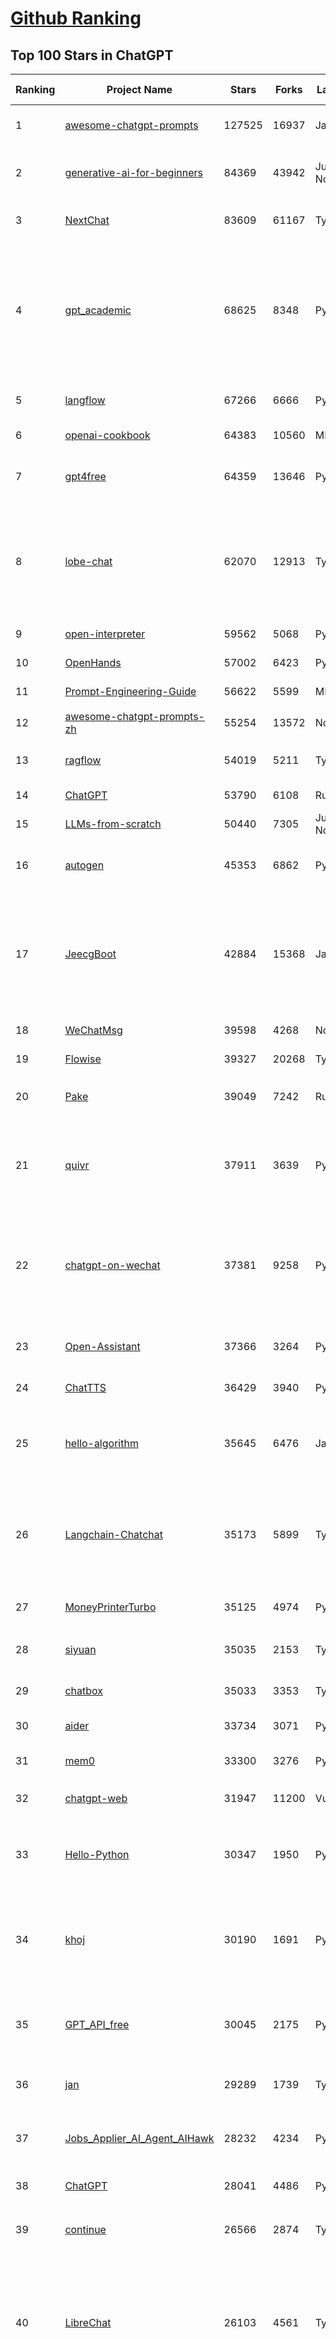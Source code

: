 [Github Ranking](../README.md)
==========

## Top 100 Stars in ChatGPT

| Ranking | Project Name | Stars | Forks | Language | Open Issues | Description | Last Commit |
| ------- | ------------ | ----- | ----- | -------- | ----------- | ----------- | ----------- |
| 1 | [awesome-chatgpt-prompts](https://github.com/f/awesome-chatgpt-prompts) | 127525 | 16937 | JavaScript | 0 | This repo includes ChatGPT prompt curation to use ChatGPT and other LLM tools better. | 2025-05-24T05:14:58Z |
| 2 | [generative-ai-for-beginners](https://github.com/microsoft/generative-ai-for-beginners) | 84369 | 43942 | Jupyter Notebook | 4 | 21 Lessons, Get Started Building with Generative AI  🔗 https://microsoft.github.io/generative-ai-for-beginners/ | 2025-05-29T16:57:02Z |
| 3 | [NextChat](https://github.com/ChatGPTNextWeb/NextChat) | 83609 | 61167 | TypeScript | 636 | ✨ Light and Fast AI Assistant. Support: Web \| iOS \| MacOS \| Android \|  Linux \| Windows | 2025-04-19T08:00:42Z |
| 4 | [gpt_academic](https://github.com/binary-husky/gpt_academic) | 68625 | 8348 | Python | 257 | 为GPT/GLM等LLM大语言模型提供实用化交互接口，特别优化论文阅读/润色/写作体验，模块化设计，支持自定义快捷按钮&函数插件，支持Python和C++等项目剖析&自译解功能，PDF/LaTex论文翻译&总结功能，支持并行问询多种LLM模型，支持chatglm3等本地模型。接入通义千问, deepseekcoder, 讯飞星火, 文心一言, llama2, rwkv, claude2, moss等。 | 2025-05-06T14:19:12Z |
| 5 | [langflow](https://github.com/langflow-ai/langflow) | 67266 | 6666 | Python | 409 | Langflow is a powerful tool for building and deploying AI-powered agents and workflows. | 2025-05-31T06:44:19Z |
| 6 | [openai-cookbook](https://github.com/openai/openai-cookbook) | 64383 | 10560 | MDX | 25 | Examples and guides for using the OpenAI API | 2025-05-31T02:13:08Z |
| 7 | [gpt4free](https://github.com/xtekky/gpt4free) | 64359 | 13646 | Python | 15 | The official gpt4free repository \| various collection of powerful language models \| o4, o3 and deepseek r1, gpt-4.1, gemini 2.5 | 2025-05-31T10:15:38Z |
| 8 | [lobe-chat](https://github.com/lobehub/lobe-chat) | 62070 | 12913 | TypeScript | 768 | 🤯 Lobe Chat - an open-source, modern-design AI chat framework. Supports Multi AI Providers( OpenAI / Claude 4 / Gemini / Ollama / DeepSeek / Qwen), Knowledge Base (file upload / knowledge management / RAG ), Multi-Modals (Plugins/Artifacts) and Thinking. One-click FREE deployment of your private ChatGPT/ Claude / DeepSeek application. | 2025-06-01T00:39:36Z |
| 9 | [open-interpreter](https://github.com/OpenInterpreter/open-interpreter) | 59562 | 5068 | Python | 219 | A natural language interface for computers | 2025-04-23T07:18:30Z |
| 10 | [OpenHands](https://github.com/All-Hands-AI/OpenHands) | 57002 | 6423 | Python | 225 | 🙌 OpenHands: Code Less, Make More | 2025-06-01T01:25:19Z |
| 11 | [Prompt-Engineering-Guide](https://github.com/dair-ai/Prompt-Engineering-Guide) | 56622 | 5599 | MDX | 142 | 🐙 Guides, papers, lecture, notebooks and resources for prompt engineering | 2025-05-29T22:49:02Z |
| 12 | [awesome-chatgpt-prompts-zh](https://github.com/PlexPt/awesome-chatgpt-prompts-zh) | 55254 | 13572 | None | 38 | ChatGPT 中文调教指南。各种场景使用指南。学习怎么让它听你的话。 | 2025-01-01T08:34:33Z |
| 13 | [ragflow](https://github.com/infiniflow/ragflow) | 54019 | 5211 | TypeScript | 2145 | RAGFlow is an open-source RAG (Retrieval-Augmented Generation) engine based on deep document understanding. | 2025-05-30T13:14:03Z |
| 14 | [ChatGPT](https://github.com/lencx/ChatGPT) | 53790 | 6108 | Rust | 803 | 🔮 ChatGPT Desktop Application (Mac, Windows and Linux) | 2024-08-29T17:58:11Z |
| 15 | [LLMs-from-scratch](https://github.com/rasbt/LLMs-from-scratch) | 50440 | 7305 | Jupyter Notebook | 5 | Implement a ChatGPT-like LLM in PyTorch from scratch, step by step | 2025-04-20T02:16:18Z |
| 16 | [autogen](https://github.com/microsoft/autogen) | 45353 | 6862 | Python | 506 | A programming framework for agentic AI 🤖 PyPi: autogen-agentchat Discord: https://aka.ms/autogen-discord Office Hour: https://aka.ms/autogen-officehour | 2025-05-30T17:20:31Z |
| 17 | [JeecgBoot](https://github.com/jeecgboot/JeecgBoot) | 42884 | 15368 | Java | 25 | 🔥集成完善AIGC应用的低代码平台，旨在帮助企业快速实现低代码开发和构建、部署个性化的 AI 应用。 前后端分离 SpringBoot，SpringCloud，Ant Design&Vue3，Mybatis，Shiro！强大的代码生成器让前后端代码一键生成，无需写任何代码! 成套AI大模型功能: AI模型管理、AI应用、知识库、AI流程编排、AI对话助手等； | 2025-05-29T08:10:16Z |
| 18 | [WeChatMsg](https://github.com/LC044/WeChatMsg) | 39598 | 4268 | None | 0 | None | 2025-04-26T17:26:17Z |
| 19 | [Flowise](https://github.com/FlowiseAI/Flowise) | 39327 | 20268 | TypeScript | 540 | Build AI Agents, Visually | 2025-05-31T22:36:43Z |
| 20 | [Pake](https://github.com/tw93/Pake) | 39049 | 7242 | Rust | 60 | 🤱🏻 Turn any webpage into a desktop app with Rust.  🤱🏻 利用 Rust 轻松构建轻量级多端桌面应用 | 2025-03-25T12:35:16Z |
| 21 | [quivr](https://github.com/QuivrHQ/quivr) | 37911 | 3639 | Python | 4 | Opiniated RAG for integrating GenAI in your apps 🧠   Focus on your product rather than the RAG. Easy integration in existing products with customisation!  Any LLM: GPT4, Groq, Llama. Any Vectorstore: PGVector, Faiss. Any Files. Anyway you want.  | 2025-05-27T10:38:00Z |
| 22 | [chatgpt-on-wechat](https://github.com/zhayujie/chatgpt-on-wechat) | 37381 | 9258 | Python | 287 | 基于大模型搭建的聊天机器人，同时支持 微信公众号、企业微信应用、飞书、钉钉 等接入，可选择GPT4.1/GPT-4o/GPT-o1/ DeepSeek/Claude/文心一言/讯飞星火/通义千问/ Gemini/GLM-4/Kimi/LinkAI，能处理文本、语音和图片，访问操作系统和互联网，支持基于自有知识库进行定制企业智能客服。 | 2025-05-30T09:06:57Z |
| 23 | [Open-Assistant](https://github.com/LAION-AI/Open-Assistant) | 37366 | 3264 | Python | 227 | OpenAssistant is a chat-based assistant that understands tasks, can interact with third-party systems, and retrieve information dynamically to do so. | 2024-08-17T01:55:35Z |
| 24 | [ChatTTS](https://github.com/2noise/ChatTTS) | 36429 | 3940 | Python | 60 | A generative speech model for daily dialogue. | 2025-05-23T13:00:56Z |
| 25 | [hello-algorithm](https://github.com/geekxh/hello-algorithm) | 35645 | 6476 | Java | 11 | 🌍 针对小白的算法训练 \| 包括四部分：①.大厂面经 ②.力扣图解  ③.千本开源电子书 ④.百张技术思维导图（项目花了上百小时，希望可以点 star 支持，🌹感谢~）推荐免费ChatGPT使用网站 | 2023-06-13T04:13:17Z |
| 26 | [Langchain-Chatchat](https://github.com/chatchat-space/Langchain-Chatchat) | 35173 | 5899 | TypeScript | 178 | Langchain-Chatchat（原Langchain-ChatGLM）基于 Langchain 与 ChatGLM, Qwen 与 Llama 等语言模型的 RAG 与 Agent 应用 \| Langchain-Chatchat (formerly langchain-ChatGLM), local knowledge based LLM (like ChatGLM, Qwen and Llama) RAG and Agent app with langchain  | 2025-03-25T15:45:51Z |
| 27 | [MoneyPrinterTurbo](https://github.com/harry0703/MoneyPrinterTurbo) | 35125 | 4974 | Python | 144 | 利用AI大模型，一键生成高清短视频 Generate short videos with one click using AI LLM. | 2025-05-16T03:03:36Z |
| 28 | [siyuan](https://github.com/siyuan-note/siyuan) | 35035 | 2153 | TypeScript | 345 | A privacy-first, self-hosted, fully open source personal knowledge management software, written in typescript and golang. | 2025-05-31T09:52:02Z |
| 29 | [chatbox](https://github.com/chatboxai/chatbox) | 35033 | 3353 | TypeScript | 697 | User-friendly Desktop Client App for AI Models/LLMs (GPT, Claude, Gemini, Ollama...) | 2025-05-28T12:59:36Z |
| 30 | [aider](https://github.com/Aider-AI/aider) | 33734 | 3071 | Python | 848 | aider is AI pair programming in your terminal | 2025-05-31T00:11:42Z |
| 31 | [mem0](https://github.com/mem0ai/mem0) | 33300 | 3276 | Python | 314 | Memory for AI Agents; SOTA in AI Agent Memory; Announcing OpenMemory MCP - local and secure memory management. | 2025-05-30T16:06:42Z |
| 32 | [chatgpt-web](https://github.com/Chanzhaoyu/chatgpt-web) | 31947 | 11200 | Vue | 0 | 用 Express 和  Vue3 搭建的 ChatGPT 演示网页 | 2024-08-16T15:26:57Z |
| 33 | [Hello-Python](https://github.com/mouredev/Hello-Python) | 30347 | 1950 | Python | 18 | Curso para aprender el lenguaje de programación Python desde cero y para principiantes. 100 clases, 44 horas en vídeo, código, proyectos y grupo de chat. Fundamentos, frontend, backend, testing, IA... | 2025-02-28T12:39:35Z |
| 34 | [khoj](https://github.com/khoj-ai/khoj) | 30190 | 1691 | Python | 75 | Your AI second brain. Self-hostable. Get answers from the web or your docs. Build custom agents, schedule automations, do deep research. Turn any online or local LLM into your personal, autonomous AI (gpt, claude, gemini, llama, qwen, mistral). Get started - free. | 2025-05-31T10:36:49Z |
| 35 | [GPT_API_free](https://github.com/chatanywhere/GPT_API_free) | 30045 | 2175 | Python | 11 | Free ChatGPT&DeepSeek API Key，免费ChatGPT&DeepSeek API。免费接入DeepSeek API和GPT4 API，支持 gpt \| deepseek \| claude \| gemini \| grok 等排名靠前的常用大模型。 | 2025-05-17T17:09:25Z |
| 36 | [jan](https://github.com/menloresearch/jan) | 29289 | 1739 | TypeScript | 114 | Jan is an open source alternative to ChatGPT that runs 100% offline on your computer | 2025-05-31T18:42:47Z |
| 37 | [Jobs_Applier_AI_Agent_AIHawk](https://github.com/feder-cr/Jobs_Applier_AI_Agent_AIHawk) | 28232 | 4234 | Python | 11 | AIHawk aims to easy job hunt process by automating the job application process. Utilizing artificial intelligence, it enables users to apply for multiple jobs in a tailored way. | 2025-05-28T13:24:12Z |
| 38 | [ChatGPT](https://github.com/acheong08/ChatGPT) | 28041 | 4486 | Python | 11 | Reverse engineered ChatGPT API | 2023-08-02T06:02:10Z |
| 39 | [continue](https://github.com/continuedev/continue) | 26566 | 2874 | TypeScript | 848 | ⏩ Create, share, and use custom AI code assistants with our open-source IDE extensions and hub of models, rules, prompts, docs, and other building blocks | 2025-05-31T21:23:32Z |
| 40 | [LibreChat](https://github.com/danny-avila/LibreChat) | 26103 | 4561 | TypeScript | 153 | Enhanced ChatGPT Clone: Features Agents, DeepSeek, Anthropic, AWS, OpenAI, Assistants API, Azure, Groq, o1, GPT-4o, Mistral, OpenRouter, Vertex AI, Gemini, Artifacts, AI model switching, message search, Code Interpreter, langchain, DALL-E-3, OpenAPI Actions, Functions, Secure Multi-User Auth, Presets, open-source for self-hosting. Active project. | 2025-05-31T19:34:52Z |
| 41 | [one-api](https://github.com/songquanpeng/one-api) | 25481 | 5207 | JavaScript | 856 | LLM API 管理 & 分发系统，支持 OpenAI、Azure、Anthropic Claude、Google Gemini、DeepSeek、字节豆包、ChatGLM、文心一言、讯飞星火、通义千问、360 智脑、腾讯混元等主流模型，统一 API 适配，可用于 key 管理与二次分发。单可执行文件，提供 Docker 镜像，一键部署，开箱即用。LLM API management & key redistribution system, unifying multiple providers under a single API. Single binary, Docker-ready, with an English UI. | 2025-02-21T11:30:22Z |
| 42 | [openai-translator](https://github.com/openai-translator/openai-translator) | 24447 | 1788 | TypeScript | 477 | 基于 ChatGPT API 的划词翻译浏览器插件和跨平台桌面端应用    -    Browser extension and cross-platform desktop application for translation based on ChatGPT API. | 2024-11-16T20:34:00Z |
| 43 | [Chat2DB](https://github.com/CodePhiliaX/Chat2DB) | 23125 | 2506 | Java | 456 | 🔥🔥🔥AI-driven database tool and SQL client, The hottest GUI client, supporting MySQL, Oracle, PostgreSQL, DB2, SQL Server, DB2, SQLite, H2, ClickHouse, and more. | 2025-05-22T02:29:00Z |
| 44 | [LLaVA](https://github.com/haotian-liu/LLaVA) | 22661 | 2500 | Python | 1073 | [NeurIPS'23 Oral] Visual Instruction Tuning (LLaVA) built towards GPT-4V level capabilities and beyond. | 2024-08-12T09:52:38Z |
| 45 | [void](https://github.com/voideditor/void) | 22512 | 1445 | TypeScript | 159 | None | 2025-05-31T06:40:54Z |
| 46 | [SmsForwarder](https://github.com/pppscn/SmsForwarder) | 21253 | 2766 | Kotlin | 24 | 短信转发器——监控Android手机短信、来电、APP通知，并根据指定规则转发到其他手机：钉钉群自定义机器人、钉钉企业内机器人、企业微信群机器人、飞书机器人、企业微信应用消息、邮箱、bark、webhook、Telegram机器人、Server酱、PushPlus、手机短信等。包括主动控制服务端与客户端，让你轻松远程发短信、查短信、查通话、查话簿、查电量等。（V3.0 新增）PS.这个APK主要是学习与自用，如有BUG请提ISSUE，同时欢迎大家提PR指正 | 2025-05-11T11:50:56Z |
| 47 | [chatgpt-retrieval-plugin](https://github.com/openai/chatgpt-retrieval-plugin) | 21189 | 3685 | Python | 171 | The ChatGPT Retrieval Plugin lets you easily find personal or work documents by asking questions in natural language. | 2024-07-04T22:00:16Z |
| 48 | [architecture.of.internet-product](https://github.com/davideuler/architecture.of.internet-product) | 20282 | 4685 | HTML | 3 | 互联网公司技术架构，微信/淘宝/微博/腾讯/阿里/美团点评/百度/OpenAI/Google/Facebook/Amazon/eBay的架构，欢迎PR补充 | 2024-02-17T12:02:24Z |
| 49 | [best-of-ml-python](https://github.com/ml-tooling/best-of-ml-python) | 20105 | 2781 | None | 23 | 🏆 A ranked list of awesome machine learning Python libraries. Updated weekly. | 2025-05-29T19:24:21Z |
| 50 | [awesome-free-chatgpt](https://github.com/LiLittleCat/awesome-free-chatgpt) | 19959 | 1385 | Python | 60 | 🆓免费的 ChatGPT 镜像网站列表，持续更新。List of free ChatGPT mirror sites, continuously updated.  | 2025-04-01T10:20:27Z |
| 51 | [ChatPaper](https://github.com/kaixindelele/ChatPaper) | 18922 | 1949 | Python | 67 | Use ChatGPT to summarize the arXiv papers. 全流程加速科研，利用chatgpt进行论文全文总结+专业翻译+润色+审稿+审稿回复 | 2024-04-04T02:45:02Z |
| 52 | [vpncn.github.io](https://github.com/vpncn/vpncn.github.io) | 17559 | 1544 | HTML | 0 | 2025中国翻墙软件VPN推荐以及科学上网避坑，稳定好用。对比SSR机场、蓝灯、V2ray、老王VPN、VPS搭建梯子等科学上网与翻墙软件，中国最新科学上网翻墙梯子VPN下载推荐，访问Chatgpt。 | 2025-05-08T15:56:42Z |
| 53 | [carrot](https://github.com/xx025/carrot) | 17062 | 1449 | None | 0 | Free ChatGPT Site List 这儿为你准备了众多免费好用的ChatGPT镜像站点 | 2025-05-12T16:04:05Z |
| 54 | [repomix](https://github.com/yamadashy/repomix) | 16475 | 711 | TypeScript | 89 | 📦 Repomix is a powerful tool that packs your entire repository into a single, AI-friendly file. Perfect for when you need to feed your codebase to Large Language Models (LLMs) or other AI tools like Claude, ChatGPT, DeepSeek, Perplexity, Gemini, Gemma, Llama, Grok, and more. | 2025-06-01T03:20:20Z |
| 55 | [ai-chatbot](https://github.com/vercel/ai-chatbot) | 16404 | 4529 | TypeScript | 204 | A full-featured, hackable Next.js AI chatbot built by Vercel | 2025-05-24T20:17:05Z |
| 56 | [FinGPT](https://github.com/AI4Finance-Foundation/FinGPT) | 16311 | 2306 | Jupyter Notebook | 71 | FinGPT: Open-Source Financial Large Language Models!  Revolutionize 🔥    We release the trained model on HuggingFace. | 2024-12-26T03:22:34Z |
| 57 | [ChatALL](https://github.com/ai-shifu/ChatALL) | 15819 | 1677 | JavaScript | 227 |  Concurrently chat with ChatGPT, Bing Chat, Bard, Alpaca, Vicuna, Claude, ChatGLM, MOSS, 讯飞星火, 文心一言 and more, discover the best answers | 2025-05-22T16:24:36Z |
| 58 | [DocsGPT](https://github.com/arc53/DocsGPT) | 15672 | 1667 | TypeScript | 20 | DocsGPT is an open-source genAI tool that helps users get reliable answers from knowledge source, while avoiding hallucinations. It enables private and reliable information retrieval, with tooling and agentic system capability built in. | 2025-05-31T10:39:05Z |
| 59 | [web-llm](https://github.com/mlc-ai/web-llm) | 15582 | 1018 | TypeScript | 106 | High-performance In-browser LLM Inference Engine  | 2025-05-05T03:17:42Z |
| 60 | [ChuanhuChatGPT](https://github.com/GaiZhenbiao/ChuanhuChatGPT) | 15417 | 2280 | Python | 122 | GUI for ChatGPT API and many LLMs. Supports agents, file-based QA, GPT finetuning and query with web search. All with a neat UI. | 2025-03-13T09:36:38Z |
| 61 | [kirara-ai](https://github.com/lss233/kirara-ai) | 15375 | 1683 | Python | 82 | 🤖 可 DIY 的 多模态 AI 聊天机器人 \| 🚀 快速接入 微信、 QQ、Telegram、等聊天平台 \| 🦈支持DeepSeek、Grok、Claude、Ollama、Gemini、OpenAI \| 工作流系统、网页搜索、AI画图、人设调教、虚拟女仆、语音对话 \|  | 2025-05-24T15:31:21Z |
| 62 | [leedl-tutorial](https://github.com/datawhalechina/leedl-tutorial) | 15182 | 3032 | Jupyter Notebook | 6 | 《李宏毅深度学习教程》（李宏毅老师推荐👍，苹果书🍎），PDF下载地址：https://github.com/datawhalechina/leedl-tutorial/releases | 2025-05-13T05:54:38Z |
| 63 | [KeepChatGPT](https://github.com/xcanwin/KeepChatGPT) | 14818 | 733 | JavaScript | 98 | 这是一款提高ChatGPT的数据安全能力和效率的插件。并且免费共享大量创新功能，如：自动刷新、保持活跃、数据安全、取消审计、克隆对话、言无不尽、净化页面、展示大屏、拦截跟踪、日新月异、明察秋毫等。让我们的AI体验无比安全、顺畅、丝滑、高效、简洁。 | 2025-05-28T21:11:03Z |
| 64 | [open-im-server](https://github.com/openimsdk/open-im-server) | 14794 | 2600 | Go | 99 | IM Chat ChatGPT | 2025-05-29T10:35:35Z |
| 65 | [novel](https://github.com/steven-tey/novel) | 14768 | 1226 | TypeScript | 104 | Notion-style WYSIWYG editor with AI-powered autocompletion. | 2025-01-18T14:26:33Z |
| 66 | [CosyVoice](https://github.com/FunAudioLLM/CosyVoice) | 14221 | 1479 | Python | 716 | Multi-lingual large voice generation model, providing inference, training and deployment full-stack ability. | 2025-05-30T13:08:38Z |
| 67 | [botpress](https://github.com/botpress/botpress) | 13762 | 2017 | TypeScript | 12 | The open-source hub to build & deploy GPT/LLM Agents ⚡️ | 2025-05-31T00:06:59Z |
| 68 | [RWKV-LM](https://github.com/BlinkDL/RWKV-LM) | 13651 | 916 | Python | 108 | RWKV (pronounced RwaKuv) is an RNN with great LLM performance, which can also be directly trained like a GPT transformer (parallelizable). We are at RWKV-7 "Goose". So it's combining the best of RNN and transformer - great performance, linear time, constant space (no kv-cache), fast training, infinite ctx_len, and free sentence embedding. | 2025-05-26T10:01:06Z |
| 69 | [wechat-chatgpt](https://github.com/fuergaosi233/wechat-chatgpt) | 13313 | 3835 | TypeScript | 0 | Use ChatGPT On Wechat via wechaty | 2024-05-20T09:44:41Z |
| 70 | [chatgpt-google-extension](https://github.com/wong2/chatgpt-google-extension) | 13221 | 1489 | TypeScript | 98 | This project is deprecated. Check my new project ChatHub: | 2024-08-14T17:49:27Z |
| 71 | [onyx](https://github.com/onyx-dot-app/onyx) | 12927 | 1691 | Python | 190 | Gen-AI Chat for Teams - Think ChatGPT if it had access to your team's unique knowledge. | 2025-05-31T19:15:03Z |
| 72 | [gorilla](https://github.com/ShishirPatil/gorilla) | 12112 | 1132 | Python | 101 | Gorilla: Training and Evaluating LLMs for Function Calls (Tool Calls) | 2025-06-01T00:16:38Z |
| 73 | [MOSS](https://github.com/OpenMOSS/MOSS) | 12042 | 1145 | Python | 235 | An open-source tool-augmented conversational language model from Fudan University | 2024-07-13T14:52:59Z |
| 74 | [h2ogpt](https://github.com/h2oai/h2ogpt) | 11827 | 1290 | Python | 288 | Private chat with local GPT with document, images, video, etc. 100% private, Apache 2.0. Supports oLLaMa, Mixtral, llama.cpp, and more. Demo: https://gpt.h2o.ai/ https://gpt-docs.h2o.ai/ | 2025-05-25T19:02:29Z |
| 75 | [MoneyPrinter](https://github.com/FujiwaraChoki/MoneyPrinter) | 11826 | 1518 | Python | 8 | Automate Creation of YouTube Shorts using MoviePy. | 2025-03-20T07:46:34Z |
| 76 | [LLMSurvey](https://github.com/RUCAIBox/LLMSurvey) | 11533 | 894 | Python | 21 | The official GitHub page for the survey paper "A Survey of Large Language Models". | 2025-03-11T09:51:42Z |
| 77 | [LangBot](https://github.com/RockChinQ/LangBot) | 11527 | 870 | Python | 88 | 🤩 IM bot platform designed for the LLM era / 简单易用的大模型即时通信机器人平台 ⚡️ 适配 QQ / 微信（企业微信、个人微信）/ 飞书 / 钉钉 / Discord / Telegram / Slack 等平台 🧩 支持 ChatGPT、DeepSeek、Dify、n8n、Claude、Google Gemini、xAI、PPIO、Ollama、阿里云百炼、SiliconFlow、Qwen、Moonshot、SillyTraven、MCP、WeClone 等 LLM & Agent | 2025-05-31T12:45:41Z |
| 78 | [awesome-chatgpt-zh](https://github.com/EmbraceAGI/awesome-chatgpt-zh) | 11169 | 924 | Python | 0 | ChatGPT 中文指南🔥，ChatGPT 中文调教指南，指令指南，应用开发指南，精选资源清单，更好的使用 chatGPT 让你的生产力 up up up! 🚀 | 2024-11-05T10:24:21Z |
| 79 | [open-saas](https://github.com/wasp-lang/open-saas) | 11148 | 1161 | TypeScript | 77 | A free, open-source SaaS app starter for React & Node.js with superpowers. Full-featured. Community-driven. | 2025-05-21T14:30:24Z |
| 80 | [mi-gpt](https://github.com/idootop/mi-gpt) | 11146 | 1445 | TypeScript | 3 | 🏠 将小爱音箱接入 ChatGPT 和豆包，改造成你的专属语音助手。 | 2025-05-21T15:58:11Z |
| 81 | [llama-gpt](https://github.com/getumbrel/llama-gpt) | 10971 | 710 | TypeScript | 84 | A self-hosted, offline, ChatGPT-like chatbot. Powered by Llama 2. 100% private, with no data leaving your device. New: Code Llama support! | 2024-04-23T18:56:06Z |
| 82 | [shell_gpt](https://github.com/TheR1D/shell_gpt) | 10921 | 862 | Python | 85 | A command-line productivity tool powered by AI large language models like GPT-4, will help you accomplish your tasks faster and more efficiently. | 2025-04-11T08:40:09Z |
| 83 | [chatGPTBox](https://github.com/josStorer/chatGPTBox) | 10548 | 814 | JavaScript | 331 | Integrating ChatGPT into your browser deeply, everything you need is here | 2025-01-31T10:37:06Z |
| 84 | [promptflow](https://github.com/microsoft/promptflow) | 10411 | 982 | Python | 65 | Build high-quality LLM apps - from prototyping, testing to production deployment and monitoring. | 2025-05-30T14:26:01Z |
| 85 | [go-openai](https://github.com/sashabaranov/go-openai) | 10023 | 1605 | Go | 147 | OpenAI ChatGPT, GPT-3, GPT-4, DALL·E, Whisper API wrapper for Go | 2025-05-29T11:11:46Z |
| 86 | [LangGPT](https://github.com/langgptai/LangGPT) | 9788 | 788 | Jupyter Notebook | 0 | LangGPT: Empowering everyone to become a prompt expert!🚀  Structured Prompt，Language of GPT, 结构化提示词，结构化Prompt, Created by 「云中江树」 | 2025-05-06T12:09:23Z |
| 87 | [chainlit](https://github.com/Chainlit/chainlit) | 9785 | 1327 | TypeScript | 377 | Build Conversational AI in minutes ⚡️ | 2025-05-06T10:49:13Z |
| 88 | [supermemory](https://github.com/supermemoryai/supermemory) | 9702 | 938 | TypeScript | 16 | Build your own second brain with supermemory. It's a ChatGPT for your bookmarks. Import tweets or save websites and content using the chrome extension. | 2025-05-19T05:33:01Z |
| 89 | [ChatGPT_DAN](https://github.com/0xk1h0/ChatGPT_DAN) | 9527 | 854 | None | 66 | ChatGPT DAN, Jailbreaks prompt | 2024-08-17T04:06:53Z |
| 90 | [ChatRWKV](https://github.com/BlinkDL/ChatRWKV) | 9489 | 704 | Python | 33 | ChatRWKV is like ChatGPT but powered by RWKV (100% RNN) language model, and open source. | 2025-05-07T12:41:32Z |
| 91 | [AstrBot](https://github.com/AstrBotDevs/AstrBot) | 9369 | 635 | Python | 204 | ✨ 易上手的多平台 LLM 聊天机器人及开发框架 ✨ 平台支持 QQ、QQ频道、Telegram、微信、企微、飞书、钉钉 \| 知识库、MCP 服务器、OpenAI、DeepSeek、Gemini、硅基流动、月之暗面、Ollama、OneAPI、Dify 等。 WebUI。 | 2025-05-31T06:29:41Z |
| 92 | [Bob](https://github.com/ripperhe/Bob) | 9312 | 522 | None | 108 | Bob 是一款 macOS 平台的翻译和 OCR 软件。 | 2025-01-24T08:30:17Z |
| 93 | [chatgpt_system_prompt](https://github.com/LouisShark/chatgpt_system_prompt) | 9228 | 1320 | HTML | 0 | A collection of GPT system prompts and various prompt injection/leaking knowledge. | 2025-05-27T04:00:16Z |
| 94 | [BingGPT](https://github.com/dice2o/BingGPT) | 9169 | 700 | JavaScript | 235 | Desktop application of new Bing's AI-powered chat (Windows, macOS and Linux) | 2024-02-08T15:06:01Z |
| 95 | [hamulete](https://github.com/hoochanlon/hamulete) | 9126 | 1878 | Python | 0 | 🏔️国立台湾大学、新加坡国立大学、早稻田大学、东京大学，中央研究院（台湾）以及中国重点高校及科研机构，社科、经济、数学、博弈论、哲学、系统工程类学术论文等知识库。 | 2025-02-14T08:23:04Z |
| 96 | [chat-ui](https://github.com/huggingface/chat-ui) | 8778 | 1326 | TypeScript | 314 | Open source codebase powering the HuggingChat app | 2025-05-29T16:21:34Z |
| 97 | [go-proxy-bingai](https://github.com/adams549659584/go-proxy-bingai) | 8735 | 12916 | HTML | 217 | 用 Vue3 和 Go 搭建的微软 New Bing 演示站点，拥有一致的 UI 体验，支持 ChatGPT 提示词，国内可用。 | 2024-03-20T07:24:11Z |
| 98 | [LMFlow](https://github.com/OptimalScale/LMFlow) | 8423 | 834 | Python | 73 | An Extensible Toolkit for Finetuning and Inference of Large Foundation Models. Large Models for All. | 2025-05-15T09:24:46Z |
| 99 | [BetterChatGPT](https://github.com/ztjhz/BetterChatGPT) | 8397 | 2793 | TypeScript | 215 | An amazing UI for OpenAI's ChatGPT (Website + Windows + MacOS + Linux) | 2024-08-14T10:26:46Z |
| 100 | [reference](https://github.com/Fechin/reference) | 8379 | 1049 | EJS | 261 | ⭕ Share quick reference cheat sheet for developers. | 2025-05-16T09:05:45Z |

